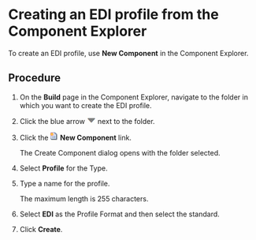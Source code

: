 # Creating an EDI profile from the Component Explorer 

<head>
  <meta name="guidename" content="Integration"/>
  <meta name="context" content="GUID-6d28841b-2e52-4d4d-bf6c-5288cea63c12"/>
</head>


To create an EDI profile, use **New Component** in the Component Explorer.


## Procedure

1.  On the **Build** page in the Component Explorer, navigate to the folder in which you want to create the EDI profile.

2.  Click the blue arrow ![icon.](../Images/main-ic-arrow-blue-down-16=GUID-CA79043B-869E-4C8B-A46E-5D4D4FA1DBEE=1=en-us=Low_ee257e3c-4362-486e-b1f1-4d613b679c4c.jpg) next to the folder.

3.  Click the ![icon.](../Images/main-ic-document-new-with-starburst-16_53476bde-c898-4a14-98b8-b3fe8cd9594a.jpg) **New Component** link.

    The Create Component dialog opens with the folder selected.

4.  Select **Profile** for the Type.

5.  Type a name for the profile.

    The maximum length is 255 characters.

6.  Select **EDI** as the Profile Format and then select the standard.

7.  Click **Create**.